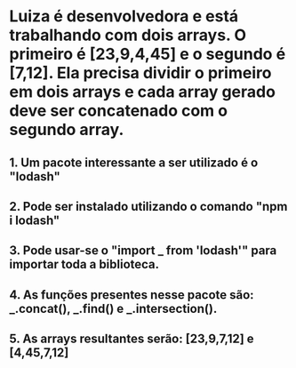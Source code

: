 # Luiza é desenvolvedora e está trabalhando com dois arrays. O primeiro é [23,9,4,45] e o segundo é [7,12]. Ela precisa dividir o primeiro em dois arrays e cada array gerado deve ser concatenado com o segundo array.

## 1. Um pacote interessante a ser utilizado é o "lodash"
## 2. Pode ser instalado utilizando o comando "npm i lodash"
## 3. Pode usar-se o "import _ from 'lodash'" para importar toda a biblioteca.
## 4. As funções presentes nesse pacote são: _.concat(), _.find() e _.intersection().
## 5. As arrays resultantes serão: [23,9,7,12] e [4,45,7,12]
